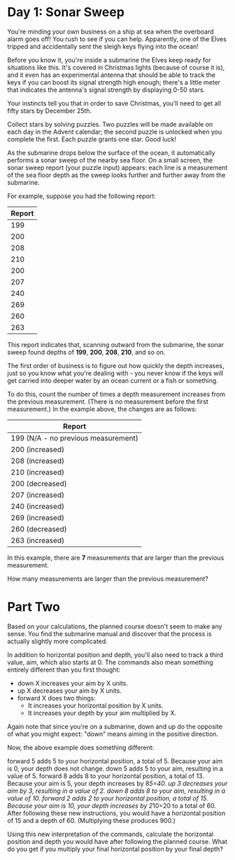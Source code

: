 # Day 1: Sonar Sweep
You're minding your own business on a ship at sea when the overboard alarm goes off! You rush to see if you can help. Apparently, one of the Elves tripped and accidentally sent the sleigh keys flying into the ocean!

Before you know it, you're inside a submarine the Elves keep ready for situations like this. It's covered in Christmas lights (because of course it is), and it even has an experimental antenna that should be able to track the keys if you can boost its signal strength high enough; there's a little meter that indicates the antenna's signal strength by displaying 0-50 stars.

Your instincts tell you that in order to save Christmas, you'll need to get all fifty stars by December 25th.

Collect stars by solving puzzles. Two puzzles will be made available on each day in the Advent calendar; the second puzzle is unlocked when you complete the first. Each puzzle grants one star. Good luck!

As the submarine drops below the surface of the ocean, it automatically performs a sonar sweep of the nearby sea floor. On a small screen, the sonar sweep report (your puzzle input) appears: each line is a measurement of the sea floor depth as the sweep looks further and further away from the submarine.

For example, suppose you had the following report:

| Report |
| ----------- |
| 199 |
| 200 |
| 208 |
| 210 |
| 200 |
| 207 |
| 240 |
| 269 |
| 260 |
| 263 |

This report indicates that, scanning outward from the submarine, the sonar sweep found depths of **199**, **200**, **208**, **210**, and so on.

The first order of business is to figure out how quickly the depth increases, just so you know what you're dealing with - you never know if the keys will get carried into deeper water by an ocean current or a fish or something.

To do this, count the number of times a depth measurement increases from the previous measurement. (There is no measurement before the first measurement.) In the example above, the changes are as follows:

| Report |
| ----------- |
| 199 (N/A - no previous measurement) |
| 200 (increased) |
| 208 (increased) |
| 210 (increased) |
| 200 (decreased) |
| 207 (increased) |
| 240 (increased) |
| 269 (increased) |
| 260 (decreased) |
| 263 (increased) |

In this example, there are **7** measurements that are larger than the previous measurement.

How many measurements are larger than the previous measurement?

# Part Two

Based on your calculations, the planned course doesn't seem to make any sense. You find the submarine manual and
discover that the process is actually slightly more complicated.

In addition to horizontal position and depth, you'll also need to track a third value, aim, which also starts at 0. The
commands also mean something entirely different than you first thought:

- down X increases your aim by X units.
- up X decreases your aim by X units.
- forward X does two things:
  - It increases your horizontal position by X units.
  - It increases your depth by your aim multiplied by X.

Again note that since you're on a submarine, down and up do the opposite of what you might expect: "down" means aiming
in the positive direction.

Now, the above example does something different:

forward 5 adds 5 to your horizontal position, a total of 5. Because your aim is 0, your depth does not change. down 5
adds 5 to your aim, resulting in a value of 5. forward 8 adds 8 to your horizontal position, a total of 13. Because your
aim is 5, your depth increases by 8*5=40. up 3 decreases your aim by 3, resulting in a value of 2. down 8 adds 8 to your
aim, resulting in a value of 10. forward 2 adds 2 to your horizontal position, a total of 15. Because your aim is 10,
your depth increases by 2*10=20 to a total of 60. After following these new instructions, you would have a horizontal
position of 15 and a depth of 60. (Multiplying these produces 900.)

Using this new interpretation of the commands, calculate the horizontal position and depth you would have after
following the planned course. What do you get if you multiply your final horizontal position by your final depth?

